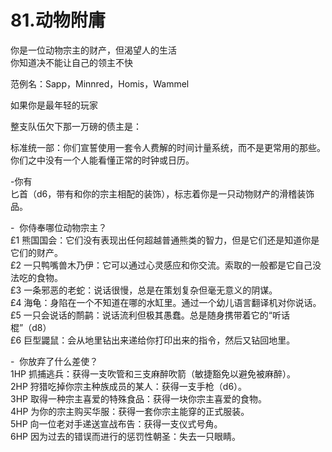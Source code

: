 # 81.动物附庸     
  
你是一位动物宗主的财产，但渴望人的生活  
你知道决不能让自己的领主不快  
  
范例名：Sapp，Minnred，Homis，Wammel  
  
如果你是最年轻的玩家  
  
整支队伍欠下那一万磅的债主是：  
  
标准统一部：你们宣誓使用一套令人费解的时间计量系统，而不是更常用的那些。你们之中没有一个人能看懂正常的时钟或日历。  
  
\-你有  
匕首（d6，带有和你的宗主相配的装饰），标志着你是一只动物财产的滑稽装饰品。  
  
\-  你侍奉哪位动物宗主？  
£1 熊国国会：它们没有表现出任何超越普通熊类的智力，但是它们还是知道你是它们的财产。  
£2 一只鸭嘴兽木乃伊：它可以通过心灵感应和你交流。索取的一般都是它自己没法吃的食物。  
£3 一条邪恶的老蛇：说话很慢，总是在策划复杂但毫无意义的阴谋。  
£4 海龟：身陷在一个不知道在哪的水缸里。通过一个幼儿语言翻译机对你说话。  
£5 一只会说话的鸸鹋：说话流利但极其愚蠢。总是随身携带着它的“听话棍”（d8）  
£6 巨型鼹鼠：会从地里钻出来递给你打印出来的指令，然后又钻回地里。  
  
\-  你放弃了什么差使？  
1HP 抓捕逃兵：获得一支吹管和三支麻醉吹箭（敏捷豁免以避免被麻醉）。  
2HP 狩猎吃掉你宗主种族成员的某人：获得一支手枪（d6）。  
3HP 取得一种宗主喜爱的特殊食品：获得一块你宗主喜爱的食物。  
4HP 为你的宗主购买华服：获得一套你宗主能穿的正式服装。  
5HP 向一位老对手递送宣战布告：获得一支仪式号角。  
6HP 因为过去的错误而进行的惩罚性朝圣：失去一只眼睛。